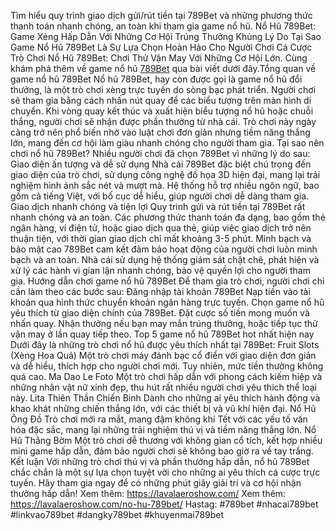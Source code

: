 Tìm hiểu quy trình giao dịch gửi/rút tiền tại 789Bet và những phương thức thanh toán nhanh chóng, an toàn khi tham gia game nổ hũ.
Nổ Hũ 789Bet: Game Xèng Hấp Dẫn Với Những Cơ Hội Trúng Thưởng Khủng
Lý Do Tại Sao Game Nổ Hũ 789Bet Là Sự Lựa Chọn Hoàn Hảo Cho Người Chơi Cá Cược
Trò Chơi Nổ Hũ 789Bet: Chơi Thử Vận May Với Những Cơ Hội Lớn. Cùng khám phá thêm về game nổ hũ [789Bet](https://lavalaeroshow.com/) qua bài viết dưới đây.Tổng quan về game nổ hũ 789Bet
Nổ hũ 789Bet, hay còn được gọi là game nổ hũ đổi thưởng, là một trò chơi xèng trực tuyến do sòng bạc phát triển. Người chơi sẽ tham gia bằng cách nhấn nút quay để các biểu tượng trên màn hình di chuyển. Khi vòng quay kết thúc và xuất hiện biểu tượng nổ hũ hoặc chuỗi thắng, người chơi sẽ nhận được phần thưởng từ nhà cái.
Trò chơi này ngày càng trở nên phổ biến nhờ vào luật chơi đơn giản nhưng tiềm năng thắng lớn, mang đến cơ hội làm giàu nhanh chóng cho người tham gia.
Tại sao nên chơi nổ hũ 789Bet?
Nhiều người chơi đã chọn 789Bet vì những lý do sau:
Giao diện ấn tượng và dễ sử dụng
Nhà cái 789Bet đặc biệt chú trọng đến giao diện của trò chơi, sử dụng công nghệ đồ họa 3D hiện đại, mang lại trải nghiệm hình ảnh sắc nét và mượt mà. Hệ thống hỗ trợ nhiều ngôn ngữ, bao gồm cả tiếng Việt, với bố cục dễ hiểu, giúp người chơi dễ dàng tham gia.
Giao dịch nhanh chóng và tiện lợi
Quy trình gửi và rút tiền tại 789Bet rất nhanh chóng và an toàn. Các phương thức thanh toán đa dạng, bao gồm thẻ ngân hàng, ví điện tử, hoặc giao dịch qua thẻ, giúp việc giao dịch trở nên thuận tiện, với thời gian giao dịch chỉ mất khoảng 3-5 phút.
Minh bạch và bảo mật cao
789Bet cam kết đảm bảo hoạt động của người chơi luôn minh bạch và an toàn. Nhà cái sử dụng hệ thống giám sát chặt chẽ, phát hiện và xử lý các hành vi gian lận nhanh chóng, bảo vệ quyền lợi cho người tham gia.
Hướng dẫn chơi game nổ hũ 789Bet
Để tham gia trò chơi, người chơi chỉ cần làm theo các bước sau:
Đăng nhập tài khoản 789Bet
Nạp tiền vào tài khoản qua hình thức chuyển khoản ngân hàng trực tuyến.
Chọn game nổ hũ yêu thích từ giao diện chính của 789Bet.
Đặt cược số tiền mong muốn và nhấn quay.
Nhận thưởng nếu bạn may mắn trúng thưởng, hoặc tiếp tục thử vận may ở lần quay tiếp theo.
Top 5 game nổ hũ 789Bet hot nhất hiện nay
Dưới đây là những trò chơi nổ hũ được yêu thích nhất tại 789Bet:
Fruit Slots (Xèng Hoa Quả)
Một trò chơi máy đánh bạc cổ điển với giao diện đơn giản và dễ hiểu, thích hợp cho người chơi mới. Tuy nhiên, mức tiền thưởng không quá cao.
Ma Dao Le Foto
Một trò chơi hấp dẫn với phong cách kiếm hiệp và những nhân vật nữ xinh đẹp, thu hút rất nhiều người chơi yêu thích thể loại này.
Lita Thiên Thần Chiến Binh
Dành cho những ai yêu thích hành động và khao khát những chiến thắng lớn, với các thiết bị và vũ khí hiện đại.
Nổ Hũ Ông Đồ
Trò chơi mới ra mắt, mang đậm không khí Tết với các yếu tố văn hóa đặc sắc, mang lại những trải nghiệm thú vị và tiềm năng thắng lớn.
Nổ Hũ Thằng Bờm
Một trò chơi dễ thương với không gian cổ tích, kết hợp nhiều mini game hấp dẫn, đảm bảo người chơi sẽ không bao giờ ra về tay trắng.
Kết luận
Với những trò chơi thú vị và phần thưởng hấp dẫn, nổ hũ 789Bet chắc chắn là một sự lựa chọn tuyệt vời cho những ai yêu thích cá cược trực tuyến. Hãy tham gia ngay để có những phút giây giải trí và cơ hội nhận thưởng hấp dẫn!
Xem thêm: https://lavalaeroshow.com/
Xem thêm: https://lavalaeroshow.com/no-hu-789bet/
Hastag: #789bet #nhacai789bet #linkvao789bet #dangky789bet #khuyenmai789bet
